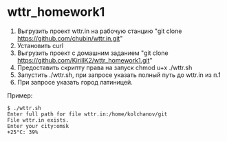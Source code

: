 # wttr_homework1

1. Выгрузить проект wttr.in на рабочую станцию "git clone https://github.com/chubin/wttr.in.git"
2. Установить curl
3. Выгрузить проект c домашним заданием "git clone https://github.com/KirillK2/wttr_homework1.git"
4. Предоставить скрипту права на запуск chmod u+x ./wttr.sh
5. Запустить ./wttr.sh, при запросе указать полный путь до wttr.in из п.1
6. При запросе указать город латиницей.

Пример:
```
$ ./wttr.sh 
Enter full path for file wttr.in:/home/kolchanov/git
File wttr.in exists.
Enter your city:omsk
+25°C: 39%
```
